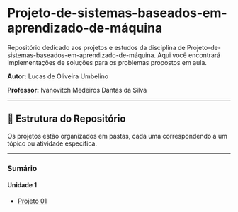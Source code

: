 # Projeto-de-sistemas-baseados-em-aprendizado-de-máquina

Repositório dedicado aos projetos e estudos da disciplina de Projeto-de-sistemas-baseados-em-aprendizado-de-máquina. Aqui você encontrará implementações de soluções para os problemas propostos em aula.

**Autor:** Lucas de Oliveira Umbelino

**Professor:** Ivanovitch Medeiros Dantas da Silva

---

## 📂 Estrutura do Repositório

Os projetos estão organizados em pastas, cada uma correspondendo a um tópico ou atividade específica.

---

### Sumário

#### Unidade 1

* [Projeto 01](https://github.com/lucasumb/Projeto-de-sistemas-baseados-em-aprendizado-de-maquina/blob/main/Projeto01)
